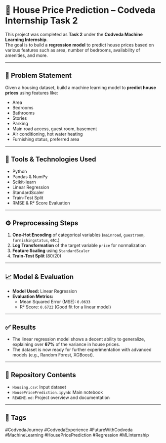 
# 🏡 House Price Prediction – Codveda Internship Task 2

This project was completed as **Task 2** under the **Codveda Machine Learning Internship**.  
The goal is to build a **regression model** to predict house prices based on various features such as area, number of bedrooms, availability of amenities, and more.

---

## 📌 Problem Statement

Given a housing dataset, build a machine learning model to **predict house prices** using features like:
- Area
- Bedrooms
- Bathrooms
- Stories
- Parking
- Main road access, guest room, basement
- Air conditioning, hot water heating
- Furnishing status, preferred area

---

## 🧰 Tools & Technologies Used

- Python
- Pandas & NumPy
- Scikit-learn
- Linear Regression
- StandardScaler
- Train-Test Split
- RMSE & R² Score Evaluation

---

## ⚙️ Preprocessing Steps

1. **One-Hot Encoding** of categorical variables (`mainroad`, `guestroom`, `furnishingstatus`, etc.)
2. **Log Transformation** of the target variable `price` for normalization
3. **Feature Scaling** using `StandardScaler`
4. **Train-Test Split** (80/20)

---

## 📈 Model & Evaluation

- **Model Used:** Linear Regression  
- **Evaluation Metrics:**
  - Mean Squared Error (MSE): `0.0633`
  - R² Score: `0.6722` (Good fit for a linear model)

---

## ✅ Results

- The linear regression model shows a decent ability to generalize, explaining over **67%** of the variance in house prices.
- The dataset is now ready for further experimentation with advanced models (e.g., Random Forest, XGBoost).

---

## 🔗 Repository Contents

- `Housing.csv`: Input dataset
- `HousePricePrediction.ipynb`: Main notebook
- `README.md`: Project overview and documentation

---

## 🔖 Tags

#CodvedaJourney #CodvedaExperience #FutureWithCodveda #MachineLearning #HousePricePrediction #Regression #MLInternship
